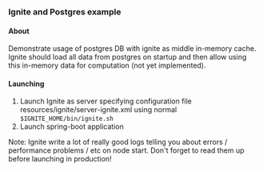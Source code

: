 ### Ignite and Postgres example

#### About
Demonstrate usage of postgres DB with ignite as middle in-memory cache. Ignite should load all data from postgres
on startup and then allow using this in-memory data for computation (not yet implemented).

#### Launching

1. Launch Ignite as server specifying configuration file resources/ignite/server-ignite.xml using normal
```$IGNITE_HOME/bin/ignite.sh```
2. Launch spring-boot application

Note: Ignite write a lot of really good logs telling you about errors / performance problems / etc on node start. 
Don't forget to read them up before launching in production!
